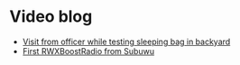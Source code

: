 # Video blog

* [Visit from officer while testing sleeping bag in backyard](https://youtu.be/td0tzxi-i1A)
* [First RWXBoostRadio from Subuwu](https://youtu.be/PXgsLdztICM)
